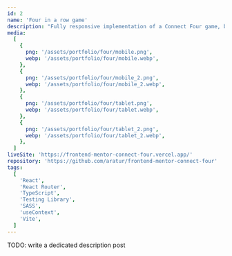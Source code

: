 ```yaml
---
id: 2
name: 'Four in a row game'
description: "Fully responsive implementation of a Connect Four game, based on Figma designs. Play against other player or vs CPU. State management implemented using React's Context. Lazy loading used for sub-pages in routing configuration."
media:
  [
    {
      png: '/assets/portfolio/four/mobile.png',
      webp: '/assets/portfolio/four/mobile.webp',
    },
    {
      png: '/assets/portfolio/four/mobile_2.png',
      webp: '/assets/portfolio/four/mobile_2.webp',
    },
    {
      png: '/assets/portfolio/four/tablet.png',
      webp: '/assets/portfolio/four/tablet.webp',
    },
    {
      png: '/assets/portfolio/four/tablet_2.png',
      webp: '/assets/portfolio/four/tablet_2.webp',
    },
  ]
liveSite: 'https://frontend-mentor-connect-four.vercel.app/'
repository: 'https://github.com/aratur/frontend-mentor-connect-four'
tags:
  [
    'React',
    'React Router',
    'TypeScript',
    'Testing Library',
    'SASS',
    'useContext',
    'Vite',
  ]
---
```


TODO: write a dedicated description post
